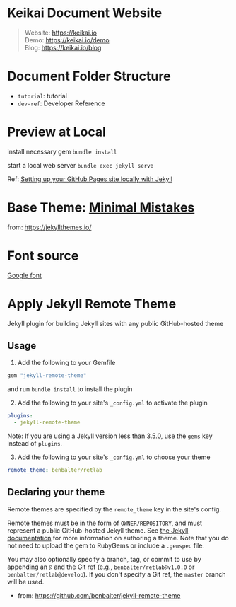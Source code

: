 # Keikai Document Website

> Website: https://keikai.io  
> Demo: https://keikai.io/demo  
> Blog: https://keikai.io/blog

# Document Folder Structure
* `tutorial`: tutorial
* `dev-ref`: Developer Reference

# Preview at Local
install necessary gem
`bundle install`

start a local web server
`bundle exec jekyll serve`

Ref: [Setting up your GitHub Pages site locally with Jekyll](https://help.github.com/en/articles/setting-up-your-github-pages-site-locally-with-jekyll)


# Base Theme: [Minimal Mistakes](https://mmistakes.github.io/minimal-mistakes/)
from: https://jekyllthemes.io/

# Font source
[Google font](https://fonts.google.com)

# Apply Jekyll Remote Theme

Jekyll plugin for building Jekyll sites with any public GitHub-hosted theme


## Usage

1. Add the following to your Gemfile

  ```ruby
  gem "jekyll-remote-theme"
  ```

  and run `bundle install` to install the plugin

2. Add the following to your site's `_config.yml` to activate the plugin

  ```yml
  plugins:
    - jekyll-remote-theme
  ```
  Note: If you are using a Jekyll version less than 3.5.0, use the `gems` key instead of `plugins`.

3. Add the following to your site's `_config.yml` to choose your theme

  ```yml
  remote_theme: benbalter/retlab
  ```

## Declaring your theme

Remote themes are specified by the `remote_theme` key in the site's config.

Remote themes must be in the form of `OWNER/REPOSITORY`, and must represent a public GitHub-hosted Jekyll theme. See [the Jekyll documentation](https://jekyllrb.com/docs/themes/) for more information on authoring a theme. Note that you do not need to upload the gem to RubyGems or include a `.gemspec` file.

You may also optionally specify a branch, tag, or commit to use by appending an `@` and the Git ref (e.g., `benbalter/retlab@v1.0.0` or `benbalter/retlab@develop`). If you don't specify a Git ref, the `master` branch will be used.


* from: https://github.com/benbalter/jekyll-remote-theme
